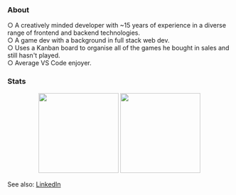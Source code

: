 ### About

○ A creatively minded developer with ~15 years of experience in a diverse range of frontend and backend technologies.<br>
○ A game dev with a background in full stack web dev.<br>
○ Uses a Kanban board to organise all of the games he bought in sales and still hasn't played.<br>
○ Average VS Code enjoyer.

### Stats

<div align="center">
  <img height="180em" src="https://github-readme-stats.vercel.app/api?username=riari&count_private=true&show_icons=true&theme=material-palenight&bg_color=292d3e&hide_border=true" />
  <img height="180em" src="https://github-readme-stats.vercel.app/api/top-langs/?username=riari&theme=material-palenight&bg_color=292d3e&hide_border=true&layout=compact&langs_count=6&exclude_repo=riari.dev,laravel-forum-frontend,dailies,vuepress-api-test,arvale.world,drf-vue,tron-legacy-atom,rna-guild.net" />
</div>

See also: [LinkedIn](https://www.linkedin.com/in/rm-uk/)

<!-- Resources -->
<!-- GitHub Stats: https://github.com/anuraghazra/github-readme-stats -->
